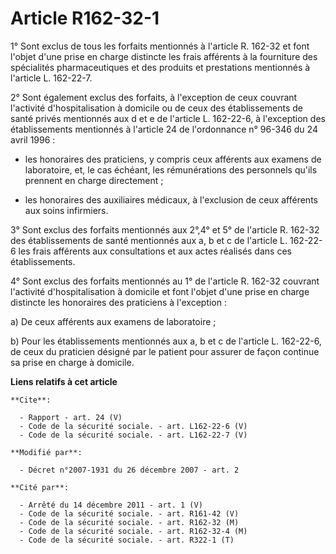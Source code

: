 # Article R162-32-1

1° Sont exclus de tous les forfaits mentionnés à l'article R. 162-32 et font l'objet d'une prise en charge distincte les
frais afférents à la fourniture des spécialités pharmaceutiques et des produits et prestations mentionnés à l'article L.
162-22-7. 

2° Sont également exclus des forfaits, à l'exception de ceux couvrant l'activité d'hospitalisation à domicile ou de ceux des
établissements de santé privés mentionnés aux d et e de l'article L. 162-22-6, à l'exception des établissements mentionnés à
l'article 24 de l'ordonnance n° 96-346 du 24 avril 1996 :

- les honoraires des praticiens, y compris ceux afférents aux examens de laboratoire, et, le cas échéant, les rémunérations
des personnels qu'ils prennent en charge directement ;

- les honoraires des auxiliaires médicaux, à l'exclusion de ceux afférents aux soins infirmiers. 

3° Sont exclus des forfaits mentionnés aux 2°,4° et 5° de l'article R. 162-32 des établissements de santé mentionnés aux a, b
et c de l'article L. 162-22-6 les frais afférents aux consultations et aux actes réalisés dans ces établissements. 

4° Sont exclus des forfaits mentionnés au 1° de l'article R. 162-32 couvrant l'activité d'hospitalisation à domicile et font
l'objet d'une prise en charge distincte les honoraires des praticiens à l'exception : 

a) De ceux afférents aux examens de laboratoire ; 

b) Pour les établissements mentionnés aux a, b et c de l'article L. 162-22-6, de ceux du praticien désigné par le patient
pour assurer de façon continue sa prise en charge à domicile.

**Liens relatifs à cet article**

	**Cite**:

	  - Rapport - art. 24 (V)
	  - Code de la sécurité sociale. - art. L162-22-6 (V)
	  - Code de la sécurité sociale. - art. L162-22-7 (V)

	**Modifié par**:

	  - Décret n°2007-1931 du 26 décembre 2007 - art. 2

	**Cité par**:

	  - Arrêté du 14 décembre 2011 - art. 1 (V)
	  - Code de la sécurité sociale. - art. R161-42 (V)
	  - Code de la sécurité sociale. - art. R162-32 (M)
	  - Code de la sécurité sociale. - art. R162-32-4 (M)
	  - Code de la sécurité sociale. - art. R322-1 (T)
